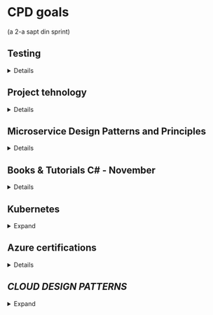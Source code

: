 # CPD goals
(a 2-a sapt din sprint)
## **Testing** 

<details> 
1. The art of unit testing (Second edition)
</details>

## **Project tehnology** 
<details> 
  
1. DDD
2. CQRS
3. MediatR
  
</details>

## **Microservice Design Patterns and Principles** 

<details> 

1. Database per Microservice
2. Event Sourcing
3. CQRS
4. Saga
5. BFF
6. API Gateway
7. Strangler
8. Circuit Breaker
9. Externalized Configuration
10. Consumer-Driven Contract Tracing

</details>

## **Books & Tutorials C# - November**
<details> 

* [DDD patters and architecture](https://)

* [Unit testing books and video tutorial](https://)
* [SOLID](https://)

</details>

## **Kubernetes**
<details> 
  <summary>Expand</summary>

* [Kubernetes patterns - CPD](https://www.wallarm.com/what/top-kubernetes-design-patterns)
* [Complete Kubernetes - CPD](https://cognizant.udemy.com/course/learn-devops-the-complete-kubernetes-course/)
  
</details>
  
  
## **Azure certifications**
<details> 
  
* [AZ-900: Microsoft Azure Fundamentals CPD](https://docs.microsoft.com/en-us/learn/certifications/exams/az-900)
* [AZ-204: Developing Solutions for Microsoft Azure CPD](https://docs.microsoft.com/en-us/learn/certifications/exams/az-204)

</details>


## *CLOUD DESIGN PATTERNS*

<details> 
  <summary>Expand</summary>

* [Availability](https://docs.microsoft.com/en-us/azure/architecture/patterns/category/availability)
  * [Deployment stamps](https://docs.microsoft.com/en-us/azure/architecture/patterns/deployment-stamp)
    * *Deploy multiple independent copies of application components, including data stores*
  * [Geodes](https://docs.microsoft.com/en-us/azure/architecture/patterns/geodes)
    * *Deploy backend services into a set of geographical nodes, each of which can service any client request in any region*
  * [Health endpoint monitoring](https://docs.microsoft.com/en-us/azure/architecture/patterns/health-endpoint-monitoring)
    * *Implement functional checks in an application that external tools can access through exposed endpoints at regular intervals*
  * [Queue-based load leveling](https://docs.microsoft.com/en-us/azure/architecture/patterns/queue-based-load-leveling)
    * *Use a queue that acts as a buffer between a task and a service that it invokes, to smooth intermittent heavy loads*
  * [Throttling](https://docs.microsoft.com/en-us/azure/architecture/patterns/throttling)
    * *Control the consumption of resources by an instance of an application, an individual tenant, or an entire service*
* [Data management](https://docs.microsoft.com/en-us/azure/architecture/patterns/category/data-management)
  * [Cache-aside](https://docs.microsoft.com/en-us/azure/architecture/patterns/cache-aside)
    * *Load data on demand into a cache from a data store*
  * [Command and Query responsibility segregation (CQRS)](https://docs.microsoft.com/en-us/azure/architecture/patterns/cqrs)
    * *Segregate operations that read data from operations that update data by using separate interfaces*
  * [Event sourcing](https://docs.microsoft.com/en-us/azure/architecture/patterns/event-sourcing)
    * *Use an append-only store to record the full series of events that describe actions taken on data in a domain*
  * [Index table](https://docs.microsoft.com/en-us/azure/architecture/patterns/index-table)
    * *Create indexes over the fields in data stores that are frequently referenced by queries*
  * [Materialized view](https://docs.microsoft.com/en-us/azure/architecture/patterns/materialized-view)
    * *Generate prepopulated views over the data in one or more data stores when the data isn't ideally formatted for required query operations*
  * [Sharding](https://docs.microsoft.com/en-us/azure/architecture/patterns/sharding)
    * *Divide a data store into a set of horizontal partitions or shards*
  * [Static content hosting](https://docs.microsoft.com/en-us/azure/architecture/patterns/static-content-hosting)
    * *Deploy static content to a cloud-based storage service that can deliver them directly to the client*
  * [Valet key](https://docs.microsoft.com/en-us/azure/architecture/patterns/valet-key)
    * *Use a token or key that provides clients with restricted direct access to a specific resource or service*
* [Design and Implementation](https://docs.microsoft.com/en-us/azure/architecture/patterns/category/design-implementation)
  * [Ambassador](https://docs.microsoft.com/en-us/azure/architecture/patterns/ambassador)
    * *Create helper services that send network requests on behalf of a consumer service or application*
  * [Anti-corruption layer](https://docs.microsoft.com/en-us/azure/architecture/patterns/anti-corruption-layer)
    * *Implement a façade or adapter layer between a modern application and a legacy system*
  * [Backends for Frontends](https://docs.microsoft.com/en-us/azure/architecture/patterns/backends-for-frontends)
    * *Create separate backend services to be consumed by specific frontend applications or interfaces*
  * [Command and Query responsibility segregation (CQRS)](https://docs.microsoft.com/en-us/azure/architecture/patterns/cqrs)
    * *Segregate operations that read data from operations that update data by using separate interfaces*
  * [Compute resource consolidation](https://docs.microsoft.com/en-us/azure/architecture/patterns/compute-resource-consolidation)
    * *Consolidate multiple tasks or operations into a single computational unit*
  * [External configuration store](https://docs.microsoft.com/en-us/azure/architecture/patterns/external-configuration-store)
    * *Move configuration information out of the application deployment package to a centralized location*
  * [Gateway aggregation](https://docs.microsoft.com/en-us/azure/architecture/patterns/gateway-aggregation)
    * *Use a gateway to aggregate multiple individual requests into a single request*
  * [Gateway offloading](https://docs.microsoft.com/en-us/azure/architecture/patterns/gateway-offloading)
    * *Offload shared or specialized service functionality to a gateway proxy*
  * [Gateway routing](https://docs.microsoft.com/en-us/azure/architecture/patterns/gateway-routing)
    * *Route requests to multiple services using a single endpoint*
  * [Leader election](https://docs.microsoft.com/en-us/azure/architecture/patterns/leader-election)
    * *Coordinate the actions performed by a collection of collaborating task instances in a distributed application by electing one instance as the leader that assumes responsibility for managing the other instances*
  * [Pipes and filters](https://docs.microsoft.com/en-us/azure/architecture/patterns/pipes-and-filters)
    * *Break down a task that performs complex processing into a series of separate elements that can be reused*
  * [Sidecar](https://docs.microsoft.com/en-us/azure/architecture/patterns/sidecar)
    * *Deploy components of an application into a separate process or container to provide isolation and encapsulation*
  * [Static content hosting](https://docs.microsoft.com/en-us/azure/architecture/patterns/static-content-hosting)
    * *Deploy static content to a cloud-based storage service that can deliver them directly to the client*
  * [Strangler fig](https://docs.microsoft.com/en-us/azure/architecture/patterns/strangler-fig)
    * *Incrementally migrate a legacy system by gradually replacing specific pieces of functionality with new applications and services*
* [Management and Monitoring](https://docs.microsoft.com/en-us/azure/architecture/patterns/category/management-monitoring)
  * [Ambassador](https://docs.microsoft.com/en-us/azure/architecture/patterns/ambassador)
    * *Create helper services that send network requests on behalf of a consumer service or application*
  * [Anti-corruption layer](https://docs.microsoft.com/en-us/azure/architecture/patterns/anti-corruption-layer)
    * *Implement a façade or adapter layer between a modern application and a legacy system*
  * [External configuration store](https://docs.microsoft.com/en-us/azure/architecture/patterns/external-configuration-store)
    * *Move configuration information out of the application deployment package to a centralized location*
  * [Gateway aggregation](https://docs.microsoft.com/en-us/azure/architecture/patterns/gateway-aggregation)
    * *Use a gateway to aggregate multiple individual requests into a single request*
  * [Gateway offloading](https://docs.microsoft.com/en-us/azure/architecture/patterns/gateway-offloading)
    * *Offload shared or specialized service functionality to a gateway proxy*
  * [Gateway routing](https://docs.microsoft.com/en-us/azure/architecture/patterns/gateway-routing)
    * *Route requests to multiple services using a single endpoint*
  * [Health endpoint monitoring](https://docs.microsoft.com/en-us/azure/architecture/patterns/health-endpoint-monitoring)
    * *Implement functional checks in an application that external tools can access through exposed endpoints at regular intervals*
  * [Sidecar](https://docs.microsoft.com/en-us/azure/architecture/patterns/sidecar)
    * *Deploy components of an application into a separate process or container to provide isolation and encapsulation*
  * [Strangler fig](https://docs.microsoft.com/en-us/azure/architecture/patterns/strangler-fig)
    * *Incrementally migrate a legacy system by gradually replacing specific pieces of functionality with new applications and services*
* [Messaging](https://docs.microsoft.com/en-us/azure/architecture/patterns/category/messaging)
  * [Asynchronous request-reply](https://docs.microsoft.com/en-us/azure/architecture/patterns/async-request-reply)
    * *Decouple backend processing from a frontend host, where backend processing needs to be asynchronous, but the frontend still needs a clear response*
  * [Claim-check](https://docs.microsoft.com/en-us/azure/architecture/patterns/claim-check)
    * *Split a large message into a claim check and a payload to avoid overwhelming a message bus*
  * [Choreography](https://docs.microsoft.com/en-us/azure/architecture/patterns/choreography)
    * *Have each component of the system participate in the decision-making process about the workflow of a business transaction, instead of relying on a central point of control*
  * [Competing consumers](https://docs.microsoft.com/en-us/azure/architecture/patterns/competing-consumers)
    * *Enable multiple concurrent consumers to process messages received on the same messaging channel*
  * [Pipes and filters](https://docs.microsoft.com/en-us/azure/architecture/patterns/pipes-and-filters)
    * *Break down a task that performs complex processing into a series of separate elements that can be reused*
  * [Priority queue](https://docs.microsoft.com/en-us/azure/architecture/patterns/priority-queue)
    * *Prioritize requests sent to services so that requests with a higher priority are received and processed more quickly than those with a lower priority*
  * [Publish-subscriber](https://docs.microsoft.com/en-us/azure/architecture/patterns/publisher-subscriber)
    * *Enable an application to announce events to multiple interested consumers asynchronously, without coupling the senders to the receivers*
  * [Queue-based load leveling](https://docs.microsoft.com/en-us/azure/architecture/patterns/queue-based-load-leveling)
    * *Use a queue that acts as a buffer between a task and a service that it invokes in order to smooth intermittent heavy loads*
  * [Scheduler agent supervisor](https://docs.microsoft.com/en-us/azure/architecture/patterns/scheduler-agent-supervisor)
    * *Coordinate a set of actions across a distributed set of services and other remote resources*
  * [Sequential convoy](https://docs.microsoft.com/en-us/azure/architecture/patterns/sequential-convoy)
    * *Process a set of related messages in a defined order, without blocking processing of other groups of messages*
* [Performance and Scalability](https://docs.microsoft.com/en-us/azure/architecture/patterns/category/performance-scalability)
  * [Cache-aside](https://docs.microsoft.com/en-us/azure/architecture/patterns/cache-aside)
    * *Load data on demand into a cache from a data store*
  * [Choreography](https://docs.microsoft.com/en-us/azure/architecture/patterns/choreography)
    * *Have each component of the system participate in the decision-making process about the workflow of a business transaction, instead of relying on a central point of control*
  * [Command and Query responsibility segregation (CQRS)](https://docs.microsoft.com/en-us/azure/architecture/patterns/cqrs)
    * *Segregate operations that read data from operations that update data by using separate interfaces*
  * [Event sourcing](https://docs.microsoft.com/en-us/azure/architecture/patterns/event-sourcing)
    * *Use an append-only store to record the full series of events that describe actions taken on data in a domain*
  * [Deployment stamps](https://docs.microsoft.com/en-us/azure/architecture/patterns/deployment-stamp)
    * *Deploy multiple independent copies of application components, including data stores*
  * [Geodes](https://docs.microsoft.com/en-us/azure/architecture/patterns/geodes)
    * *Deploy backend services into a set of geographical nodes, each of which can service any client request in any region*
  * [Index table](https://docs.microsoft.com/en-us/azure/architecture/patterns/index-table)
    * *Create indexes over the fields in data stores that are frequently referenced by queries*
  * [Materialized view](https://docs.microsoft.com/en-us/azure/architecture/patterns/materialized-view)
    * *Generate prepopulated views over the data in one or more data stores when the data isn't ideally formatted for required query operations*
  * [Priority queue](https://docs.microsoft.com/en-us/azure/architecture/patterns/priority-queue)
    * *Prioritize requests sent to services so that requests with a higher priority are received and processed more quickly than those with a lower priority*
  * [Queue-based load leveling](https://docs.microsoft.com/en-us/azure/architecture/patterns/queue-based-load-leveling)
    * *Use a queue that acts as a buffer between a task and a service that it invokes in order to smooth intermittent heavy loads*
  * [Sharding](https://docs.microsoft.com/en-us/azure/architecture/patterns/sharding)
    * *Divide a data store into a set of horizontal partitions or shards*
  * [Static content hosting](https://docs.microsoft.com/en-us/azure/architecture/patterns/static-content-hosting)
    * *Deploy static content to a cloud-based storage service that can deliver them directly to the client*
  * [Throttling](https://docs.microsoft.com/en-us/azure/architecture/patterns/throttling)
    * *Control the consumption of resources by an instance of an application, an individual tenant, or an entire service*
* [Resiliency](https://docs.microsoft.com/en-us/azure/architecture/patterns/category/resiliency)
  * [Bulkhead](https://docs.microsoft.com/en-us/azure/architecture/patterns/bulkhead)
    * *Isolate elements of an application into pools so that if one fails, the others will continue to function*
  * [Circuit breaker](https://docs.microsoft.com/en-us/azure/architecture/patterns/circuit-breaker)
    * *Handle faults that might take a variable amount of time to fix when connecting to a remote service or resource*
  * [Compensating transatcion](https://docs.microsoft.com/en-us/azure/architecture/patterns/compensating-transaction)
    * *Undo the work performed by a series of steps, which together define an eventually consistent operation*
  * [Health endpoint monitoring](https://docs.microsoft.com/en-us/azure/architecture/patterns/health-endpoint-monitoring)
    * *Implement functional checks in an application that external tools can access through exposed endpoints at regular intervals*
  * [Leader election](https://docs.microsoft.com/en-us/azure/architecture/patterns/leader-election)
    * *Coordinate the actions performed by a collection of collaborating task instances in a distributed application by electing one instance as the leader that assumes responsibility for managing the other instances*
  * [Queue-based load leveling](https://docs.microsoft.com/en-us/azure/architecture/patterns/queue-based-load-leveling)
    * *Use a queue that acts as a buffer between a task and a service that it invokes in order to smooth intermittent heavy loads*
  * [Retry](https://docs.microsoft.com/en-us/azure/architecture/patterns/retry)
    * *Enable an application to handle anticipated, temporary failures when it tries to connect to a service or network resource by transparently retrying an operation that's previously failed*
  * [Scheduler agent supervisor](https://docs.microsoft.com/en-us/azure/architecture/patterns/scheduler-agent-supervisor)
    * *Coordinate a set of actions across a distributed set of services and other remote resources*
* [Security](https://docs.microsoft.com/en-us/azure/architecture/patterns/category/security)
  * [Federated identity](https://docs.microsoft.com/en-us/azure/architecture/patterns/federated-identity)
    * *Delegate authentication to an external identity provider.*
  * [Gatekeeper](https://docs.microsoft.com/en-us/azure/architecture/patterns/gatekeeper)
    * *Protect applications and services by using a dedicated host instance that acts as a broker between clients and the application or service, validates and sanitizes requests, and passes requests and data between them*
  * [Valet key](https://docs.microsoft.com/en-us/azure/architecture/patterns/valet-key)
    * *Use a token or key that provides clients with restricted direct access to a specific resource or service*

</details>


